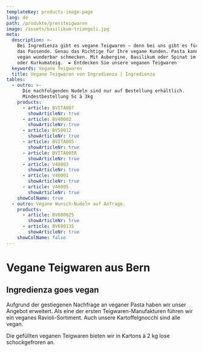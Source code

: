 ```yaml
---
templateKey: products-image-page
lang: de
path: /produkte/pressteigwaren
image: /assets/basilikum-triangoli.jpg
meta:
  description: >-
    Bei Ingredienza gibt es vegane Teigwaren – denn bei uns gibt es für jeden
    das Passende. Genau das Richtige für Ihre vegane Kunden. Pasta kann auch
    vegan wunderbar schmecken. Mit Aubergine, Basilikum oder Spinat im Dinkel-
    oder Kurkumateig.  ► Entdecken Sie unsere veganen Teigwaren
  keywords: Vegane Teigwaren
  title: Vegane Teigwaren von Ingredienza | Ingredienza
tables:
  - outro: >-
      Die nachfolgenden Nudeln sind nur auf Bestellung erhältlich.
      Mindestbestellung 5¢ à 3kg
    products:
      - article: BVITA007
        showArticleNr: true
      - article: BV40002
        showArticleNr: true
      - article: BV50012
        showArticleNr: true
      - article: BVITA005
        showArticleNr: true
      - article: BVITA005R
        showArticleNr: true
      - article: V40003
        showArticleNr: true
      - article: V40001
        showArticleNr: true
      - article: V40005
        showArticleNr: true
    showColName: true
  - outro: Vegane Wunsch-Nudeln auf Anfrage.
    products:
      - article: BV600025
        showArticleNr: true
      - article: BV600135
        showArticleNr: true
    showColName: false
---
```

 
# Vegane Teig&shy;waren aus Bern

## Ingredienza goes vegan

Aufgrund der gestiegenen Nachfrage an veganer Pasta haben wir unser Angebot
erweitert. Als eine der ersten Teigwaren-Manufakturen führen wir ein veganes
Ravioli-Sortiment. Auch unsere Kartoffelgnocchi sind alle vegan.

Die gefüllten veganen Teigwaren bieten wir in Kartons &agrave; 2 kg lose
schockgefroren an.
